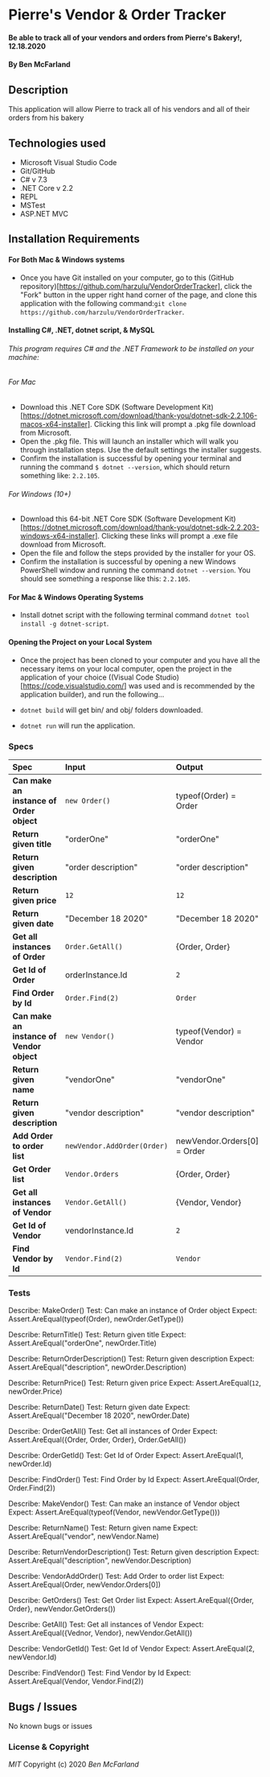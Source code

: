 # Pierre's Vendor & Order Tracker

#### Be able to track all of your vendors and orders from Pierre's Bakery!, 12.18.2020

#### By Ben McFarland

## Description

This application will allow Pierre to track all of his vendors and all of their orders from his bakery
## Technologies used

* Microsoft Visual Studio Code
* Git/GitHub
* C# v 7.3
* .NET Core v 2.2
* REPL
* MSTest
* ASP.NET MVC

## Installation Requirements

#### For Both Mac & Windows systems

- Once you have Git installed on your computer, go to this (GitHub repository)[https://github.com/harzulu/VendorOrderTracker], click the "Fork" button in the upper right hand corner of the page, and clone this application with the following command:`git clone https://github.com/harzulu/VendorOrderTracker`.


#### Installing C#, .NET, dotnet script, & MySQL

###### This program requires C# and the .NET Framework to be installed on your machine:

###### For Mac
 * Download this .NET Core SDK (Software Development Kit)[https://dotnet.microsoft.com/download/thank-you/dotnet-sdk-2.2.106-macos-x64-installer]. Clicking this link will prompt a .pkg file download from Microsoft.
* Open the .pkg file. This will launch an installer which will walk you through installation steps. Use the default settings the installer suggests.
* Confirm the installation is successful by opening your terminal and running the command `$ dotnet --version`, which should return something like: `2.2.105`. 

###### For Windows (10+)
* Download this 64-bit .NET Core SDK (Software Development Kit)[https://dotnet.microsoft.com/download/thank-you/dotnet-sdk-2.2.203-windows-x64-installer]. Clicking these links will prompt a .exe file download from Microsoft.
* Open the file and follow the steps provided by the installer for your OS.
* Confirm the installation is successful by opening a new Windows PowerShell window and running the command `dotnet --version`. You should see something a response like this: `2.2.105`.

#### For Mac & Windows Operating Systems
* Install dotnet script with the following terminal command `dotnet tool install -g dotnet-script`.

#### Opening the Project on your Local System
* Once the project has been cloned to your computer and you have all the necessary items on your local computer, open the project in the application of your choice ((Visual Code Studio)[https://code.visualstudio.com/] was used and is recommended by the application builder), and run the following...

* `dotnet build` will get bin/ and obj/ folders downloaded.
* `dotnet run` will run the application. 


### Specs

| Spec                                            | Input                        | Output                        |
| :---------------------------------------------- | :--------------------------- | :---------------------------- |
| **Can make an instance of Order object** | `new Order()` | typeof(Order) = Order |
| **Return given title** | "orderOne" | "orderOne" |
| **Return given description** | "order description" | "order description" |
| **Return given price** | `12` | `12` |
| **Return given date** | "December 18 2020" | "December 18 2020" |
| **Get all instances of Order** | `Order.GetAll()` | {Order, Order} |
| **Get Id of Order** | orderInstance.Id | `2` |
| **Find Order by Id** | `Order.Find(2)` | `Order` |
| **Can make an instance of Vendor object** | `new Vendor()` | typeof(Vendor) = Vendor |
| **Return given name** | "vendorOne" | "vendorOne" |
| **Return given description** | "vendor description" | "vendor description" |
| **Add Order to order list** | `newVendor.AddOrder(Order)` | newVendor.Orders[0] = Order |
| **Get Order list** | `Vendor.Orders` | {Order, Order} |
| **Get all instances of Vendor** | `Vendor.GetAll()` | {Vendor, Vendor} |
| **Get Id of Vendor** | vendorInstance.Id | `2` |
| **Find Vendor by Id** | `Vendor.Find(2)` | `Vendor` |


### Tests

Describe: MakeOrder()
Test: Can make an instance of Order object
Expect: Assert.AreEqual(typeof(Order), newOrder.GetType())

Describe: ReturnTitle()
Test: Return given title
Expect: Assert.AreEqual("orderOne", newOrder.Title)

Describe: ReturnOrderDescription()
Test: Return given description
Expect: Assert.AreEqual("description", newOrder.Description)

Describe: ReturnPrice()
Test: Return given price
Expect: Assert.AreEqual(`12`, newOrder.Price)

Describe: ReturnDate()
Test: Return given date
Expect: Assert.AreEqual("December 18 2020", newOrder.Date)

Describe: OrderGetAll()
Test: Get all instances of Order
Expect: Assert.AreEqual({Order, Order, Order}, Order.GetAll())

Describe: OrderGetId()
Test: Get Id of Order
Expect: Assert.AreEqual(1, newOrder.Id)

Describe: FindOrder()
Test: Find Order by Id
Expect: Assert.AreEqual(Order, Order.Find(2))

Describe: MakeVendor()
Test: Can make an instance of Vendor object
Expect: Assert.AreEqual(typeof(Vendor, newVendor.GetType()))

Describe: ReturnName()
Test: Return given name
Expect: Assert.AreEqual("vendor", newVendor.Name)

Describe: ReturnVendorDescription()
Test: Return given description
Expect: Assert.AreEqual("description", newVendor.Description)

Describe: VendorAddOrder()
Test: Add Order to order list
Expect: Assert.AreEqual(Order, newVendor.Orders[0])

Describe: GetOrders()
Test: Get Order list
Expect: Assert.AreEqual({Order, Order}, newVendor.GetOrders())

Describe: GetAll()
Test: Get all instances of Vendor
Expect: Assert.AreEqual({Vednor, Vendor}, newVendor.GetAll())

Describe: VendorGetId()
Test: Get Id of Vendor
Expect: Assert.AreEqual(2, newVendor.Id)

Describe: FindVendor()
Test: Find Vendor by Id
Expect: Assert.AreEqual(Vendor, Vendor.Find(2))

## Bugs / Issues

No known bugs or issues

### License & Copyright

_MIT_ Copyright (c) 2020 *_Ben McFarland_*